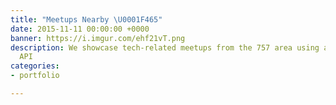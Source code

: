 ```yaml
---
title: "Meetups Nearby \U0001F465"
date: 2015-11-11 00:00:00 +0000
banner: https://i.imgur.com/ehf21vT.png
description: We showcase tech-related meetups from the 757 area using a custom Meetup.com
  API
categories:
- portfolio

---
```

